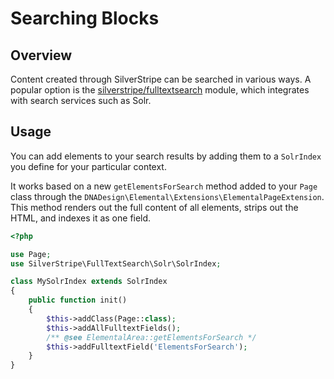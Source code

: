 # Searching Blocks

## Overview

Content created through SilverStripe can be searched in various ways.
A popular option is the [silverstripe/fulltextsearch](https://github.com/silverstripe/silverstripe-fulltextsearch)
module, which integrates with search services such as Solr.

## Usage

You can add elements to your search results by adding them to a
`SolrIndex` you define for your particular context.

It works based on a new `getElementsForSearch` method added to your `Page` class
through the `DNADesign\Elemental\Extensions\ElementalPageExtension`.
This method renders out the full content of all elements,
strips out the HTML, and indexes it as one field. 

```php
<?php

use Page;
use SilverStripe\FullTextSearch\Solr\SolrIndex;

class MySolrIndex extends SolrIndex
{
    public function init()
    {
        $this->addClass(Page::class);
        $this->addAllFulltextFields();
        /** @see ElementalArea::getElementsForSearch */
        $this->addFulltextField('ElementsForSearch');
    }
}
